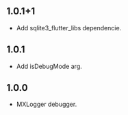 ## 1.0.1+1

* Add sqlite3_flutter_libs dependencie.
## 1.0.1
* Add isDebugMode arg.
## 1.0.0
* MXLogger debugger.

